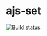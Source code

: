 # ajs-set
[![Build status](https://ci.appveyor.com/api/projects/status/1ef13jat0jujrjen?svg=true)](https://ci.appveyor.com/project/Irina-Paukova/ajs-set)
